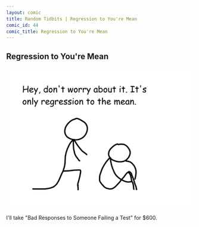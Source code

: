 ```yaml
---
layout: comic
title: Random Tidbits | Regression to You're Mean
comic_id: 44
comic_title: Regression to You're Mean
---
```


## Regression to You're Mean

<img id="img44" src="/assets/images/44.png">

I'll take "Bad Responses to Someone Failing a Test" for $600.
